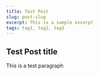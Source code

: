 ```yaml
---
title: Test Post
slug: post-slug
excerpt: This is a sample excerpt
tags: tag1, tag2, tag3
---
```


## Test Post title

This is a test paragraph
